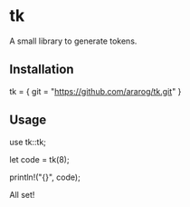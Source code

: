 # tk

A small library to generate tokens.

## Installation

tk = { git = "https://github.com/ararog/tk.git" }


## Usage

use tk::tk;

let code = tk(8);

println!("{}", code);

All set!
